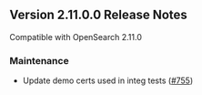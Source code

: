 ## Version 2.11.0.0 Release Notes

Compatible with OpenSearch 2.11.0

### Maintenance

* Update demo certs used in integ tests ([#755](https://github.com/opensearch-project/reporting/pull/755))
